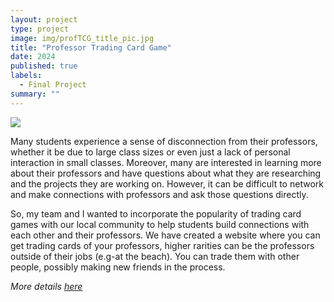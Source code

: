 ```yaml
---
layout: project
type: project
image: img/profTCG_title_pic.jpg
title: "Professor Trading Card Game"
date: 2024
published: true
labels:
  - Final Project
summary: ""
---
```


<img class="img-fluid" src="../img/prof_TCG_landingPage_pic.png">

Many students experience a sense of disconnection from their professors, whether it be due to large class sizes or even just a lack of personal interaction in small classes. Moreover, many are interested in learning more about their professors and have questions about what they are researching and the projects they are working on. However, it can be difficult to network and make connections with professors and ask those questions directly. 

So, my team and I wanted to incorporate the popularity of trading card games with our local community to help students build connections with each other and their professors. We have created a website where you can get trading cards of your professors, higher rarities can be the professors outside of their jobs (e.g-at the beach). You can trade them with other people, possibly making new friends in the process.

_More details <a href="https://academic-flow.github.io">here</a>_
